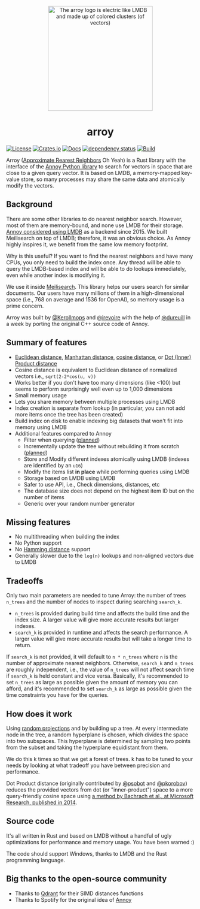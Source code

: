 <p align="center"><img width="280px" title="The arroy logo is electric like LMDB and made up of colored clusters (of vectors)" src="https://raw.githubusercontent.com/meilisearch/arroy/main/assets/arroy-electric-clusters-logo.png"></a>
<h1 align="center">arroy</h1>

[![License](https://img.shields.io/badge/license-MIT-green)](LICENSE)
[![Crates.io](https://img.shields.io/crates/v/arroy)](https://crates.io/crates/arroy)
[![Docs](https://docs.rs/arroy/badge.svg)](https://docs.rs/arroy)
[![dependency status](https://deps.rs/repo/github/meilisearch/arroy/status.svg)](https://deps.rs/repo/github/meilisearch/arroy)
[![Build](https://github.com/meilisearch/arroy/actions/workflows/rust.yml/badge.svg)](https://github.com/meilisearch/arroy/actions/workflows/rust.yml)

Arroy ([Approximate Rearest Reighbors][1] Oh Yeah) is a Rust library with the interface of the [Annoy Python library][2] to search for vectors in space that are close to a given query vector. It is based on LMDB, a memory-mapped key-value store, so many processes may share the same data and atomically modify the vectors.

## Background

There are some other libraries to do nearest neighbor search. However, most of them are memory-bound, and none use LMDB for their storage. [Annoy considered using LMDB][3] as a backend since 2015. We built Meilisearch on top of LMDB; therefore, it was an obvious choice. As Annoy highly inspires it, we benefit from the same low memory footprint.

Why is this useful? If you want to find the nearest neighbors and have many CPUs, you only need to build the index once. Any thread will be able to query the LMDB-based index and will be able to do lookups immediately, even while another index is modifying it.

We use it inside [Meilisearch](https://github.com/meilisearch/meilisearch). This library helps our users search for similar documents. Our users have many millions of them in a high-dimensional space (i.e., 768 on average and 1536 for OpenAI), so memory usage is a prime concern.

Arroy was built by [@Kerollmops](https://github.com/Kerollmops) and [@irevoire](https://github.com/irevoire) with the help of [@dureuill](https://github.com/dureuill) in a week by porting the original C++ source code of Annoy.

## Summary of features

- [Euclidean distance](https://en.wikipedia.org/wiki/Euclidean_distance), [Manhattan distance](https://en.wikipedia.org/wiki/Taxicab_geometry), [cosine distance](https://en.wikipedia.org/wiki/Cosine_similarity), or [Dot (Inner) Product distance](https://en.wikipedia.org/wiki/Dot_product)
- Cosine distance is equivalent to Euclidean distance of normalized vectors i.e., `sqrt(2-2*cos(u, v))`
- Works better if you don't have too many dimensions (like <100) but seems to perform surprisingly well even up to 1,000 dimensions
- Small memory usage
- Lets you share memory between multiple processes using LMDB
- Index creation is separate from lookup (in particular, you can not add more items once the tree has been created)
- Build index on disk to enable indexing big datasets that won't fit into memory using LMDB
- Additional features compared to Annoy
  - Filter when querying ([planned](https://github.com/meilisearch/arroy/issues/5))
  - Incrementally update the tree without rebuilding it from scratch ([planned](https://github.com/meilisearch/arroy/issues/21))
  - Store and Modify different indexes atomically using LMDB (indexes are identified by an `u16`)
  - Modify the items list **in place** while performing queries using LMDB
  - Storage based on LMDB using LMDB
  - Safer to use API, i.e., Check dimensions, distances, etc
  - The database size does not depend on the highest item ID but on the number of items
  - Generic over your random number generator

## Missing features

- No multithreading when building the index
- No Python support
- No [Hamming distance](https://en.wikipedia.org/wiki/Hamming_distance) support
- Generally slower due to the `log(n)` lookups and non-aligned vectors due to LMDB

## Tradeoffs


Only two main parameters are needed to tune Arroy: the number of trees `n_trees` and the number of nodes to inspect during searching `search_k`.

- `n_trees` is provided during build time and affects the build time and the index size. A larger value will give more accurate results but larger indexes.
- `search_k` is provided in runtime and affects the search performance. A larger value will give more accurate results but will take a longer time to return.

If `search_k` is not provided, it will default to `n * n_trees` where `n` is the number of approximate nearest neighbors. Otherwise, `search_k` and `n_trees` are roughly independent, i.e., the value of `n_trees` will not affect search time if `search_k` is held constant and vice versa. Basically, it's recommended to set `n_trees` as large as possible given the amount of memory you can afford, and it's recommended to set `search_k` as large as possible given the time constraints you have for the queries.

## How does it work

Using [random projections](http://en.wikipedia.org/wiki/Locality-sensitive_hashing#Random_projection) and by building up a tree. At every intermediate node in the tree, a random hyperplane is chosen, which divides the space into two subspaces. This hyperplane is determined by sampling two points from the subset and taking the hyperplane equidistant from them.

We do this k times so that we get a forest of trees. k has to be tuned to your needs by looking at what tradeoff you have between precision and performance.

Dot Product distance (originally contributed by [@psobot](https://github.com/psobot) and [@pkorobov](https://github.com/pkorobov)) reduces the provided vectors from dot (or "inner-product") space to a more query-friendly cosine space using [a method by Bachrach et al., at Microsoft Research, published in 2014](https://www.microsoft.com/en-us/research/wp-content/uploads/2016/02/XboxInnerProduct.pdf).

## Source code

It's all written in Rust and based on LMDB without a handful of ugly optimizations for performance and memory usage. You have been warned :)

The code should support Windows, thanks to LMDB and the Rust programming language.

## Big thanks to the open-source community

- Thanks to [Qdrant](https://qdrant.tech/) for their SIMD distances functions
- Thanks to Spotify for the original idea of [Annoy](https://github.com/spotify/annoy/)


[1]: https://en.wikipedia.org/wiki/Nearest_neighbor_search#Approximate_nearest_neighbor
[2]: https://github.com/spotify/annoy/#full-python-api
[3]: https://github.com/spotify/annoy/issues/96
